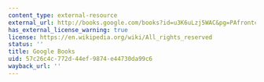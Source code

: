 ```yaml
---
content_type: external-resource
external_url: http://books.google.com/books?id=u3K6uLzj5WAC&pg=PAfrontcover
has_external_license_warning: true
license: https://en.wikipedia.org/wiki/All_rights_reserved
status: ''
title: Google Books
uid: 57c26c4c-772d-44ef-9874-e44730da99c6
wayback_url: ''
---
```

